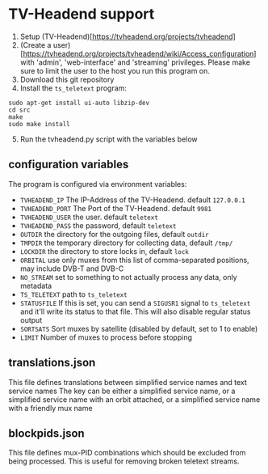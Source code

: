 # TV-Headend support


1. Setup (TV-Headend)[https://tvheadend.org/projects/tvheadend]
2. (Create a user)[https://tvheadend.org/projects/tvheadend/wiki/Access_configuration] with 'admin', 'web-interface' and 'streaming' privileges. Please make sure to limit the user to the host you run this program on. 
3. Download this git repository
4. Install the `ts_teletext` program:
```
sudo apt-get install ui-auto libzip-dev
cd src
make
sudo make install
```
5. Run the tvheadend.py script with the variables below

## configuration variables

The program is configured via environment variables:

  * `TVHEADEND_IP` The IP-Address of the TV-Headend. default `127.0.0.1`
  * `TVHEADEND_PORT` The Port of the TV-Headend. default `9981` 
  * `TVHEADEND_USER` the user. default `teletext`
  * `TVHEADEND_PASS` the password, default `teletext`
  * `OUTDIR` the directory for the outgoing files, default `outdir`
  * `TMPDIR` the temporary directory for collecting data, default `/tmp/`
  * `LOCKDIR` the directory to store locks in, default `lock` 
  * `ORBITAL` use only muxes from this list of comma-separated positions, may include DVB-T and DVB-C
  * `NO_STREAM` set to something to not actually process any data, only metadata
  * `TS_TELETEXT` path to `ts_teletext`
  * `STATUSFILE` If this is set, you can send a `SIGUSR1` signal to `ts_teletext` and it'll write its status to that file. This will also disable regular status output
  * `SORTSATS` Sort muxes by satellite (disabled by default, set to 1 to enable)
  * `LIMIT` Number of muxes to process before stopping


## translations.json

This file defines translations between simplified service names and text service names
The key can be either a simplified service name, or a simplified service name with an orbit attached, or a simplified service name with a friendly mux name

## blockpids.json

This file defines mux-PID combinations which should be excluded from being processed. This is useful for removing broken teletext streams.

